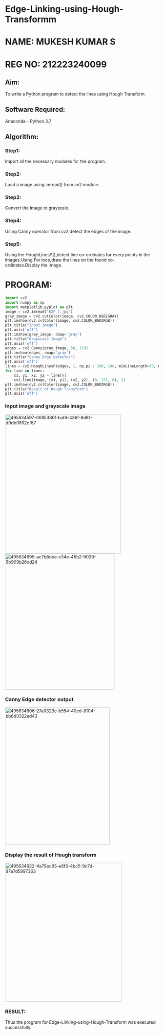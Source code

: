 # Edge-Linking-using-Hough-Transformm
# NAME: MUKESH KUMAR S
# REG NO: 212223240099
## Aim:
To write a Python program to detect the lines using Hough Transform.

## Software Required:
Anaconda - Python 3.7

## Algorithm:
### Step1:

Import all the necessary modules for the program.
### Step2:

Load a image using imread() from cv2 module.
### Step3:

Convert the image to grayscale.
### Step4:

Using Canny operator from cv2,detect the edges of the image.
### Step5:

Using the HoughLinesP(),detect line co-ordinates for every points in the images.Using For loop,draw the lines on the found co-ordinates.Display the image.
# PROGRAM:
```python
import cv2
import numpy as np
import matplotlib.pyplot as plt
image = cv2.imread('EXP_7.jpg')
gray_image = cv2.cvtColor(image, cv2.COLOR_BGR2GRAY)
plt.imshow(cv2.cvtColor(image, cv2.COLOR_BGR2RGB))  
plt.title("Input Image")
plt.axis('off')
plt.imshow(gray_image, cmap='gray')
plt.title("Grayscale Image")
plt.axis('off')
edges = cv2.Canny(gray_image, 50, 150)
plt.imshow(edges, cmap='gray')
plt.title("Canny Edge Detector")
plt.axis('off')
lines = cv2.HoughLinesP(edges, 1, np.pi / 180, 100, minLineLength=50, maxLineGap=10)
for line in lines:
    x1, y1, x2, y2 = line[0]
    cv2.line(image, (x1, y1), (x2, y2), (0, 255, 0), 2)
plt.imshow(cv2.cvtColor(image, cv2.COLOR_BGR2RGB))  
plt.title("Result of Hough Transform")
plt.axis('off')
```

### Input image and grayscale image
<img width="378" height="455" alt="495634597-0085386f-baf6-436f-8d81-d9db0802ef87" src="https://github.com/user-attachments/assets/2be8dd56-a4e5-4c2d-96dd-6c9a8368db6d" />

<img width="358" height="444" alt="495634699-ac7b8dee-c34e-46b2-9029-6b909b26cd24" src="https://github.com/user-attachments/assets/25489deb-933f-4291-bc4a-0cb7bcc2f5c3" />


### Canny Edge detector output

<img width="343" height="448" alt="495634806-27a0323c-b554-40cd-8104-bb6d0322ed43" src="https://github.com/user-attachments/assets/3043d6f9-ece8-4ef1-b7e1-ea2f77a4918c" />

### Display the result of Hough transform

<img width="381" height="453" alt="495634922-4a79ec95-e8f3-4bc5-9c7d-97a7d5997363" src="https://github.com/user-attachments/assets/fe8820ff-5701-41fa-bf4e-231f7514d4bf" />

### RESULT:
Thus the program for Edge-Linking-using-Hough-Transform was executed successfully.
